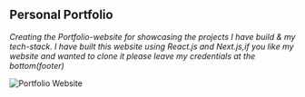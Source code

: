 ## Personal Portfolio

*Creating the Portfolio-website for showcasing the projects I have build & my tech-stack. I have built this website using React.js and Next.js,if you like my website and wanted to clone it please leave my credentials at the bottom(footer)*

![Portfolio Website]()


